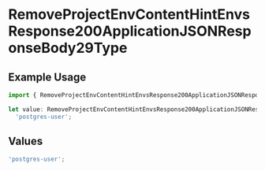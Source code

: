 # RemoveProjectEnvContentHintEnvsResponse200ApplicationJSONResponseBody29Type

## Example Usage

```typescript
import { RemoveProjectEnvContentHintEnvsResponse200ApplicationJSONResponseBody29Type } from '@vercel/client/models/operations';

let value: RemoveProjectEnvContentHintEnvsResponse200ApplicationJSONResponseBody29Type =
  'postgres-user';
```

## Values

```typescript
'postgres-user';
```
